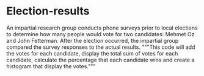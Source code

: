 # Election-results
An impartial research group conducts phone surveys prior to local elections to determine how many people would vote for two candidates: Mehmet Oz and John Fetterman. After the election occurred, the impartial group compared the survey responses to the actual results. 
"""This code will add the votes for each candidate, display the total sum of votes for each candidate, calculate the percentage that each candidate wins and create a histogram that display the votes."""
